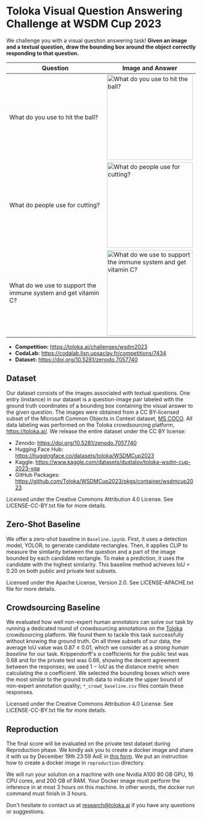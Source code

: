 # Toloka Visual Question Answering Challenge at WSDM Cup 2023

We challenge you with a visual question answering task! **Given an image and a textual question, draw the bounding box around the object correctly responding to that question.**

| Question | Image and Answer |
| --- | --- |
| What do you use to hit the ball? | <img src="https://tlk-infra-front.azureedge.net/portal-static/images/wsdm2023/tennis/x2/image.webp" width="228" alt="What do you use to hit the ball?"> |
| What do people use for cutting? | <img src="https://tlk-infra-front.azureedge.net/portal-static/images/wsdm2023/scissors/x2/image.webp" width="228" alt="What do people use for cutting?"> |
| What do we use to support the immune system and get vitamin C? | <img src="https://tlk-infra-front.azureedge.net/portal-static/images/wsdm2023/juice/x2/image.webp" width="228" alt="What do we use to support the immune system and get vitamin C?"> |

- **Competition:** <https://toloka.ai/challenges/wsdm2023>
- **CodaLab:** <https://codalab.lisn.upsaclay.fr/competitions/7434>
- **Dataset:** <https://doi.org/10.5281/zenodo.7057740>

## Dataset

Our dataset consists of the images associated with textual questions. One entry (instance) in our dataset is a question-image pair labeled with the ground truth coordinates of a bounding box containing the visual answer to the given question. The images were obtained from a CC BY-licensed subset of the Microsoft Common Objects in Context dataset, [MS COCO](https://cocodataset.org/). All data labeling was performed on the Toloka crowdsourcing platform, <https://toloka.ai/>. We release the entire dataset under the CC BY license:

- Zenodo: <https://doi.org/10.5281/zenodo.7057740>
- Hugging Face Hub: <https://huggingface.co/datasets/toloka/WSDMCup2023>
- Kaggle: <https://www.kaggle.com/datasets/dustalov/toloka-wsdm-cup-2023-vqa>
- GitHub Packages: <https://github.com/Toloka/WSDMCup2023/pkgs/container/wsdmcup2023>

Licensed under the Creative Commons Attribution 4.0 License. See LICENSE-CC-BY.txt file for more details.

## Zero-Shot Baseline

We offer a zero-shot baseline in `Baseline.ipynb`. First, it uses a detection model, YOLOR, to generate candidate rectangles. Then, it applies CLIP to measure the similarity between the question and a part of the image bounded by each candidate rectangle. To make a prediction, it uses the candidate with the highest similarity. This baseline method achieves IoU = 0.20 on both public and private test subsets.

Licensed under the Apache License, Version 2.0. See LICENSE-APACHE.txt file for more details.

## Crowdsourcing Baseline

We evaluated how well non-expert human annotators can solve our task by running a dedicated round of crowdsourcing annotations on the [Toloka](https://toloka.ai/) crowdsourcing platform. We found them to tackle this task successfully without knowing the ground truth. On all three subsets of our data, the average IoU value was 0.87 &pm; 0.01, which we consider as a *strong human baseline* for our task. Krippendorff's &alpha; coefficients for the public test was 0.68 and for the private test was 0.66, showing the decent agreement between the responses; we used 1 &minus; IoU as the distance metric when calculating the &alpha; coefficient. We selected the bounding boxes which were the most similar to the ground truth data to indicate the upper bound of non-expert annotation quality; `*_crowd_baseline.csv` files contain these responses.

Licensed under the Creative Commons Attribution 4.0 License. See LICENSE-CC-BY.txt file for more details.

## Reproduction

The final score will be evaluated on the private test dataset during Reproduction phase. We kindly ask you to create a docker image and share it with us by December 19th 23:59 AoE in [this form](https://docs.google.com/forms/d/e/1FAIpQLSfWt-c2OvfXPcOQ-J7EmIh1AOAjiojH7RT33bRgchI4evtvLw/viewform?usp=sf_link). We put an instruction how to create a docker image in `reproduction` directory. 

We will run your solution on a machine with one Nvidia A100 80 GB GPU, 16 CPU cores, and 200 GB of RAM. Your Docker image must perform the inference in at most 3 hours on this machine. In other words, the docker run command must finish in 3 hours.

Don't hesitate to contact us at research@toloka.ai if you have any questions or suggestions.
